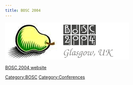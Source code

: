 ```yaml
---
title: BOSC 2004
---
```


![](Bosc-2004-logo.gif "Bosc-2004-logo.gif")

[BOSC 2004 website](http://open-bio.org/bosc2004)

<Category:BOSC> <Category:Conferences>
